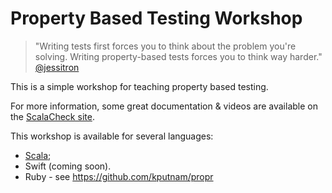 # Property Based Testing Workshop

> "Writing tests first forces you to think about the problem you're solving. Writing property-based tests forces you to think way harder." [@jessitron](https://twitter.com/jessitron/status/327480330900611072)

This is a simple workshop for teaching property based testing.

For more information, some great documentation & videos are available on the [ScalaCheck site](https://www.scalacheck.org/documentation.html).

This workshop is available for several languages:

* [Scala](./scala/README.md);
* Swift (coming soon).
* Ruby -  see https://github.com/kputnam/propr
